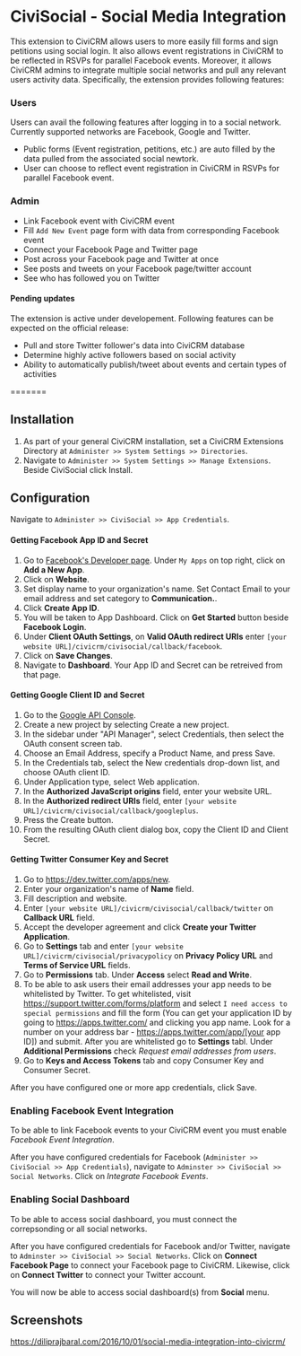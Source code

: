 # CiviSocial - Social Media Integration

This extension to CiviCRM allows users to more easily fill forms and sign petitions using social login. It also allows event registrations in CiviCRM to be reflected in RSVPs for parallel Facebook events. Moreover, it allows CiviCRM admins to integrate multiple social networks and pull any relevant users activity data. Specifically, the extension provides following features:

### Users
Users can avail the following features after logging in to a social network. Currently supported networks are Facebook, Google and Twitter.

 - Public forms (Event registration, petitions, etc.) are auto filled by the data pulled from the associated social newtork.
 - User can choose to reflect event registration in CiviCRM in RSVPs for parallel Facebook event.

### Admin

 - Link Facebook event with CiviCRM event
 - Fill `Add New Event` page form with data from corresponding Facebook event
 - Connect your Facebook Page and Twitter page
 - Post across your Facebook page and Twitter at once
 - See posts and tweets on your Facebook page/twitter account
 - See who has followed you on Twitter

#### Pending updates
The extension is active under developement. Following features can be expected on the official release:

- Pull and store Twitter follower's data into CiviCRM database
- Determine highly active followers based on social activity
- Ability to automatically publish/tweet about events and certain types of activities

=======

## Installation
1. As part of your general CiviCRM installation, set a CiviCRM Extensions Directory at `Administer >> System Settings >> Directories`.
2. Navigate to `Administer >> System Settings >> Manage Extensions`. Beside CiviSocial click Install.

## Configuration
Navigate to `Administer >> CiviSocial >> App Credentials`.

#### Getting Facebook App ID and Secret
1. Go to [Facebook's Developer page](https://developers.facebook.com/apps). Under `My Apps` on top right,  click on **Add a New App**.
2. Click on **Website**.
3. Set display name to your organization's name. Set Contact Email to your email address and set category to **Communication.**.
4. Click **Create App ID**.
5. You will be taken to App Dashboard. Click on **Get Started** button beside **Facebook Login**.
6. Under **Client OAuth Settings**, on **Valid OAuth redirect URIs** enter `[your website URL]/civicrm/civisocial/callback/facebook`.
7. Click on **Save Changes**.
8. Navigate to **Dashboard**. Your App ID and Secret can be retreived from that page.

#### Getting Google Client ID and Secret
1. Go to the [Google API Console](https://console.developers.google.com/project/_/apiui/apis/library).
2. Create a new project by selecting Create a new project.
3. In the sidebar under "API Manager", select Credentials, then select the OAuth consent screen tab.
4. Choose an Email Address, specify a Product Name, and press Save.
5. In the Credentials tab, select the New credentials drop-down list, and choose OAuth client ID.
6. Under Application type, select Web application.
7. In the **Authorized JavaScript origins** field, enter your website URL.
8. In the **Authorized redirect URIs** field, enter `[your website URL]/civicrm/civisocial/callback/googleplus`.
9. Press the Create button.
10. From the resulting OAuth client dialog box, copy the Client ID and Client Secret.

#### Getting Twitter Consumer Key and Secret
1. Go to https://dev.twitter.com/apps/new.
2. Enter your organization's name of **Name** field.
3. Fill description and website.
4. Enter `[your website URL]/civicrm/civisocial/callback/twitter` on **Callback URL** field.
5. Accept the developer agreement and click **Create your Twitter Application**.
6. Go to **Settings** tab and enter `[your website URL]/civicrm/civisocial/privacypolicy` on **Privacy Policy URL** and **Terms of Service URL** fields.
7. Go to **Permissions** tab. Under **Access** select **Read and Write**. 
8. To be able to ask users their email addresses your app needs to be whitelisted by Twitter. To get whitelisted, visit https://support.twitter.com/forms/platform and select `I need access to special permissions` and fill the form (You can get your application ID by going to https://apps.twitter.com/ and clicking you app name. Look for a number on your address bar - https://apps.twitter.com/app/[your app ID]) and submit. After you are whitelisted go to **Settings** tabl. Under **Additional Permissions** check *Request email addresses from users*.
8. Go to **Keys and Access Tokens** tab and copy Consumer Key and Consumer Secret.
  
After you have configured one or more app credentials, click Save.

### Enabling Facebook Event Integration
To be able to link Facebook events to your CiviCRM event you must enable *Facebook Event Integration*.

After you have configured credentials for Facebook (`Administer >> CiviSocial >> App Credentials`), navigate to `Adminster >> CiviSocial >> Social Networks`. Click on *Integrate Facebook Events*.

### Enabling Social Dashboard
To be able to access social dashboard, you must connect the correpsonding or all social networks.

After you have configured credentials for Facebook and/or Twitter, navigate to `Adminster >> CiviSocial >> Social Networks`. Click on **Connect Facebook Page** to connect your Facebook page to CiviCRM. Likewise, click on **Connect Twitter** to connect your Twitter account.

You will now be able to access social dashboard(s) from **Social** menu.

## Screenshots
https://diliprajbaral.com/2016/10/01/social-media-integration-into-civicrm/
